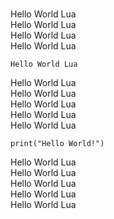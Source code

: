 <html>

  <head>
    <meta charset="UTF-8">
  </head>
  <h1></h1>Hello World Lua</h1><br/>
  Hello World Lua<br/>
  Hello World Lua<br/>
  Hello World Lua<br/>
  <body>

    Hello World Lua
    
  </body>
  Hello World Lua<br/>
  Hello World Lua<br/>
  Hello World Lua<br/>
  Hello World Lua<br/>
  Hello World Lua<br/>
  <body>

    print("Hello World!")
    
  </body>
  Hello World Lua<br/>
  Hello World Lua<br/>
  Hello World Lua<br/>
  Hello World Lua<br/>
  Hello World Lua<br/>
</html>
